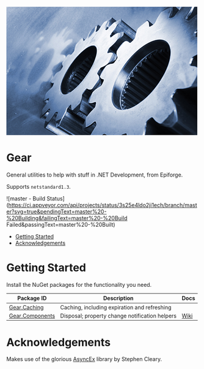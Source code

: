 ![Gear Logo](Gear.jpg)

<h1>Gear</h1>

General utilities to help with stuff in .NET Development, from Epiforge.

Supports `netstandard1.3`.

![master - Build Status](https://ci.appveyor.com/api/projects/status/3s25e4ldo2ji1ech/branch/master?svg=true&pendingText=master%20-%20Building&failingText=master%20-%20Build Failed&passingText=master%20-%20Built)

- [Getting Started](#getting-started)
- [Acknowledgements](#acknowledgements)

# Getting Started

Install the NuGet packages for the functionality you need.

| Package ID | Description | Docs
| - | - | -
| [Gear.Caching](https://www.nuget.org/packages/Gear.Caching/) | Caching, including expiration and refreshing
| [Gear.Components](https://www.nuget.org/packages/Gear.Components/) | Disposal; property change notification helpers | [Wiki](https://github.com/Epiforge/Gear/wiki/Components)

# Acknowledgements

Makes use of the glorious [AsyncEx](https://github.com/StephenCleary/AsyncEx) library by Stephen Cleary.
